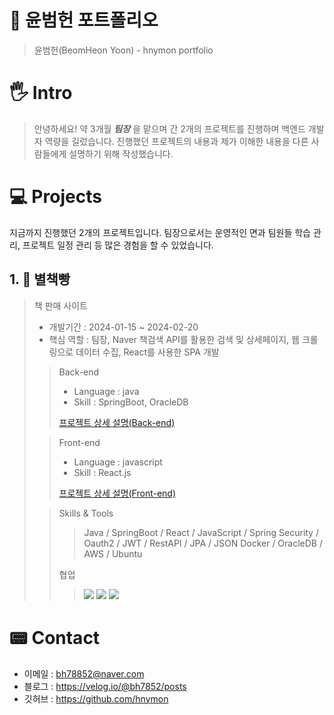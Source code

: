 # 📜 윤범헌 포트폴리오
> 윤범헌(BeomHeon Yoon) - hnymon portfolio

# 🖐️ Intro
> 안녕하세요!
> 약 3개월 _**팀장**_ 을 맡으며 간 2개의 프로젝트를 진행하며 백엔드 개발자 역량을 길렀습니다.
> 진행했던 프로젝트의 내용과 제가 이해한 내용을 다른 사람들에게 설명하기 위해 작성했습니다. 

# 💻 Projects
지금까지 진행했던 2개의 프로젝트입니다.
팀장으로서는 운영적인 면과 팀원들 학습 관리, 프로젝트 일정 관리 등 많은 경험을 할 수 있었습니다.

## 1. 📖 별책빵
> 책 판매 사이트
> - 개발기간 : 2024-01-15 ~ 2024-02-20
> - 핵심 역할 : 팀장, Naver 책검색 API를 활용한 검색 및 상세페이지, 웹 크롤링으로 데이터 수집, React를 사용한 SPA 개발 
> > Back-end
> > - Language : java
> > - Skill : SpringBoot, OracleDB
> >   
> > [프로젝트 상세 설명(Back-end)](https://github.com/hnymon/final-backend)
>
> > Front-end
> > - Language : javascript
> > - Skill : React.js
> >   
> > [프로젝트 상세 설명(Front-end)](https://github.com/hnymon/final-frontend)
>
> > Skills & Tools
> > > Java / SpringBoot / React / JavaScript / Spring Security / Oauth2 / JWT / RestAPI / JPA / JSON
> > > Docker / OracleDB / AWS / Ubuntu
> > 
> > 협업
> > > <img src="https://img.shields.io/badge/github-181717?style=for-the-badge&logo=github&logoColor=white"> <img src="https://img.shields.io/badge/figma-F24E1E?style=for-the-badge&logo=figma&logoColor=white"> <img src="https://img.shields.io/badge/canva-00C4CC?style=for-the-badge&logo=canva&logoColor=white"> 
<!--
## 2. E1I4S
> 책 판매 사이트
> - 개발기간
> - 핵심 역할
> > Back-end
> > - Language : java
> > - Skill : SpringBoot, OracleDB
> > [프로젝트 상세 설명(Back-end)](https://github.com/hnymon/final-backend)
>
> > Front-end
> > - Language : javascript
> > - Skill : React.js
> > [프로젝트 상세 설명(Front-end)](https://github.com/hnymon/final-froentend)
>
> > Skills & Tools
> > > Java / SpringBoot / React / JavaScript / Spring Security /Oauth2 / JWT / RestAPI / JPA / JSON
> > > Docker / OracleDB / AWS / Ubuntu
-->

# 📟 Contact
- 이메일 : bh78852@naver.com
- 블로그 : https://velog.io/@bh7852/posts
- 깃허브 : https://github.com/hnymon
